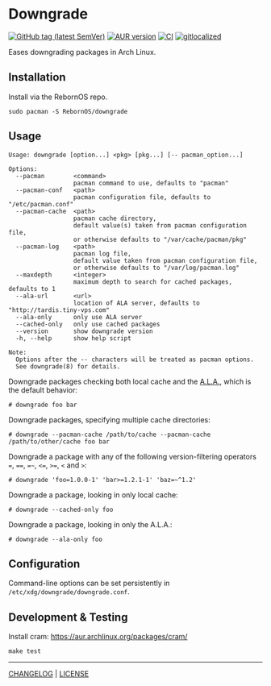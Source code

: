 # Downgrade

[![GitHub tag (latest SemVer)](https://img.shields.io/github/v/tag/archlinux-downgrade/downgrade?label=release&logo=github&color=brightgreen)](https://github.com/archlinux-downgrade/downgrade/releases)
[![AUR version](https://img.shields.io/aur/version/downgrade?logo=Arch%20Linux&color=brightgreen)](https://aur.archlinux.org/packages/downgrade/)
[![CI](https://github.com/archlinux-downgrade/downgrade/actions/workflows/ci.yml/badge.svg)](https://github.com/archlinux-downgrade/downgrade/actions/workflows/ci.yml)
[![gitlocalized ](https://gitlocalize.com/repo/4232/whole_project/badge.svg)](https://gitlocalize.com/repo/4232/whole_project?utm_source=badge)

Eases downgrading packages in Arch Linux.

## Installation

Install via the RebornOS repo.
```
sudo pacman -S RebornOS/downgrade
```

## Usage

```
Usage: downgrade [option...] <pkg> [pkg...] [-- pacman_option...]

Options:
  --pacman        <command>
                  pacman command to use, defaults to "pacman"
  --pacman-conf   <path>
                  pacman configuration file, defaults to "/etc/pacman.conf"
  --pacman-cache  <path>
                  pacman cache directory,
                  default value(s) taken from pacman configuration file,
                  or otherwise defaults to "/var/cache/pacman/pkg"
  --pacman-log    <path>
                  pacman log file,
                  default value taken from pacman configuration file,
                  or otherwise defaults to "/var/log/pacman.log"
  --maxdepth      <integer>
                  maximum depth to search for cached packages, defaults to 1
  --ala-url       <url>
                  location of ALA server, defaults to "http://tardis.tiny-vps.com"
  --ala-only      only use ALA server
  --cached-only   only use cached packages
  --version       show downgrade version
  -h, --help      show help script

Note:
  Options after the -- characters will be treated as pacman options.
  See downgrade(8) for details.
```

Downgrade packages checking both local cache and the
[A.L.A.](https://wiki.archlinux.org/index.php/Arch_Linux_Archive), which is the
default behavior:

```
# downgrade foo bar
```

Downgrade packages, specifying multiple cache directories:

```
# downgrade --pacman-cache /path/to/cache --pacman-cache /path/to/other/cache foo bar
```

Downgrade a package with any of the following version-filtering operators `=`,
`==`, `=~`, `<=`, `>=`, `<` and `>`:

```
# downgrade 'foo=1.0.0-1' 'bar>=1.2.1-1' 'baz=~^1.2'
```

Downgrade a package, looking in only local cache:

```
# downgrade --cached-only foo
```

Downgrade a package, looking in only the A.L.A.:

```
# downgrade --ala-only foo
```

## Configuration

Command-line options can be set persistently in
`/etc/xdg/downgrade/downgrade.conf`.

## Development & Testing

Install cram: https://aur.archlinux.org/packages/cram/

```
make test
```

---

[CHANGELOG](./CHANGELOG.md) | [LICENSE](./LICENSE)
